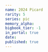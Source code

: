 ```yaml
---
name: 2024 Picard
rarity: 5
series: pic
memory_alpha:
bigbook_tier: -1
in_portal: true
date:
published: true
---
```



